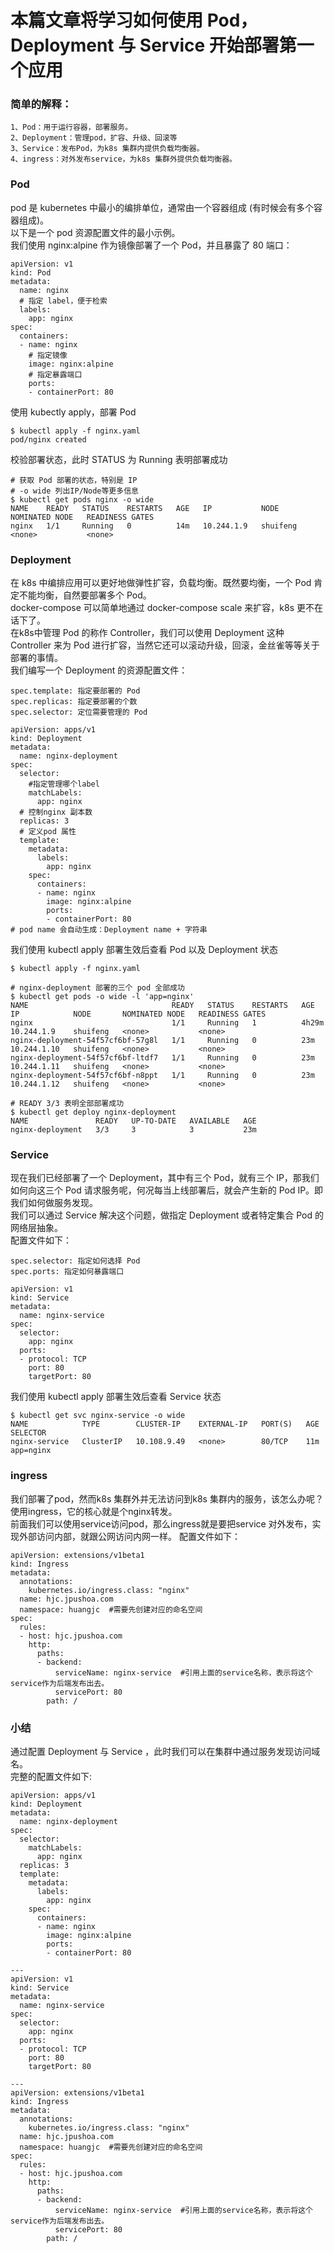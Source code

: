 # 本篇文章将学习如何使用 Pod，Deployment 与 Service 开始部署第一个应用

### 简单的解释：
```
1、Pod：用于运行容器，部署服务。
2、Deployment：管理pod，扩容、升级、回滚等
3、Service：发布Pod，为k8s 集群内提供负载均衡器。
4、ingress：对外发布service，为k8s 集群外提供负载均衡器。
```

### Pod
pod 是 kubernetes 中最小的编排单位，通常由一个容器组成 (有时候会有多个容器组成)。  
以下是一个 pod 资源配置文件的最小示例。  
我们使用 nginx:alpine 作为镜像部署了一个 Pod，并且暴露了 80 端口：
```
apiVersion: v1
kind: Pod
metadata:
  name: nginx
  # 指定 label，便于检索
  labels:
    app: nginx
spec:
  containers:
  - name: nginx
    # 指定镜像
    image: nginx:alpine
    # 指定暴露端口
    ports:
    - containerPort: 80
```
使用 kubectly apply，部署 Pod
```
$ kubectl apply -f nginx.yaml
pod/nginx created
```
校验部署状态，此时 STATUS 为 Running 表明部署成功
```
# 获取 Pod 部署的状态，特别是 IP
# -o wide 列出IP/Node等更多信息
$ kubectl get pods nginx -o wide
NAME    READY   STATUS    RESTARTS   AGE   IP           NODE       NOMINATED NODE   READINESS GATES
nginx   1/1     Running   0          14m   10.244.1.9   shuifeng   <none>           <none>
```

### Deployment
在 k8s 中编排应用可以更好地做弹性扩容，负载均衡。既然要均衡，一个 Pod 肯定不能均衡，自然要部署多个 Pod。  
docker-compose 可以简单地通过 docker-compose scale 来扩容，k8s 更不在话下了。  
在k8s中管理 Pod 的称作 Controller，我们可以使用 Deployment 这种 Controller 来为 Pod 进行扩容，当然它还可以滚动升级，回滚，金丝雀等等关于部署的事情。  
我们编写一个 Deployment 的资源配置文件：
```
spec.template: 指定要部署的 Pod
spec.replicas: 指定要部署的个数
spec.selector: 定位需要管理的 Pod
```
```
apiVersion: apps/v1
kind: Deployment
metadata:
  name: nginx-deployment
spec:
  selector:
    #指定管理哪个label
    matchLabels:
      app: nginx
  # 控制nginx 副本数
  replicas: 3
  # 定义pod 属性
  template:
    metadata:
      labels:
        app: nginx
    spec:
      containers:
      - name: nginx
        image: nginx:alpine
        ports:
        - containerPort: 80
# pod name 会自动生成：Deployment name + 字符串
```
我们使用 kubectl apply 部署生效后查看 Pod 以及 Deployment 状态
```
$ kubectl apply -f nginx.yaml

# nginx-deployment 部署的三个 pod 全部成功
$ kubectl get pods -o wide -l 'app=nginx'
NAME                                READY   STATUS    RESTARTS   AGE     IP            NODE       NOMINATED NODE   READINESS GATES
nginx                               1/1     Running   1          4h29m   10.244.1.9    shuifeng   <none>           <none>
nginx-deployment-54f57cf6bf-57g8l   1/1     Running   0          23m     10.244.1.10   shuifeng   <none>           <none>
nginx-deployment-54f57cf6bf-ltdf7   1/1     Running   0          23m     10.244.1.11   shuifeng   <none>           <none>
nginx-deployment-54f57cf6bf-n8ppt   1/1     Running   0          23m     10.244.1.12   shuifeng   <none>           <none>

# READY 3/3 表明全部部署成功
$ kubectl get deploy nginx-deployment
NAME               READY   UP-TO-DATE   AVAILABLE   AGE
nginx-deployment   3/3     3            3           23m
```

### Service
现在我们已经部署了一个 Deployment，其中有三个 Pod，就有三个 IP，那我们如何向这三个 Pod 请求服务呢，何况每当上线部署后，就会产生新的 Pod IP。即我们如何做服务发现。  
我们可以通过 Service 解决这个问题，做指定 Deployment 或者特定集合 Pod 的网络层抽象。  
配置文件如下：
```
spec.selector: 指定如何选择 Pod
spec.ports: 指定如何暴露端口
```
```
apiVersion: v1
kind: Service
metadata:
  name: nginx-service
spec:
  selector:
    app: nginx
  ports:
  - protocol: TCP
    port: 80
    targetPort: 80
```
我们使用 kubectl apply 部署生效后查看 Service 状态
```
$ kubectl get svc nginx-service -o wide
NAME            TYPE        CLUSTER-IP    EXTERNAL-IP   PORT(S)   AGE   SELECTOR
nginx-service   ClusterIP   10.108.9.49   <none>        80/TCP    11m   app=nginx
```

### ingress
我们部署了pod，然而k8s 集群外并无法访问到k8s 集群内的服务，该怎么办呢？  
使用ingress，它的核心就是个nginx转发。  
前面我们可以使用service访问pod，那么ingress就是要把service 对外发布，实现外部访问内部，就跟公网访问内网一样。
配置文件如下：
```
apiVersion: extensions/v1beta1
kind: Ingress
metadata:
  annotations:
    kubernetes.io/ingress.class: "nginx"
  name: hjc.jpushoa.com
  namespace: huangjc  #需要先创建对应的命名空间
spec:
  rules:
  - host: hjc.jpushoa.com
    http:
      paths:
      - backend:
          serviceName: nginx-service  #引用上面的service名称，表示将这个service作为后端发布出去。
          servicePort: 80
        path: /
```

### 小结
通过配置 Deployment 与 Service ，此时我们可以在集群中通过服务发现访问域名。  
完整的配置文件如下:
```
apiVersion: apps/v1
kind: Deployment
metadata:
  name: nginx-deployment
spec:
  selector:
    matchLabels:
      app: nginx
  replicas: 3
  template:
    metadata:
      labels:
        app: nginx
    spec:
      containers:
      - name: nginx
        image: nginx:alpine
        ports:
        - containerPort: 80

---
apiVersion: v1
kind: Service
metadata:
  name: nginx-service
spec:
  selector:
    app: nginx
  ports:
  - protocol: TCP
    port: 80
    targetPort: 80

---
apiVersion: extensions/v1beta1
kind: Ingress
metadata:
  annotations:
    kubernetes.io/ingress.class: "nginx"
  name: hjc.jpushoa.com
  namespace: huangjc  #需要先创建对应的命名空间
spec:
  rules:
  - host: hjc.jpushoa.com
    http:
      paths:
      - backend:
          serviceName: nginx-service  #引用上面的service名称，表示将这个service作为后端发布出去。
          servicePort: 80
        path: /
```
